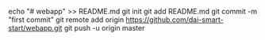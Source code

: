 echo "# webapp" >> README.md
git init
git add README.md
git commit -m "first commit"
git remote add origin https://github.com/dai-smart-start/webapp.git
git push -u origin master
